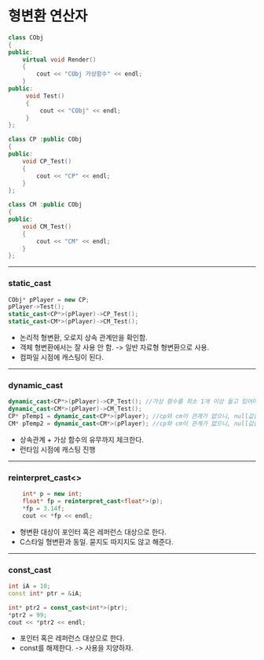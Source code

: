 # 형변환 연산자
```c++
class CObj
{
public:
	virtual void Render()
	{
		cout << "CObj 가상함수" << endl;
	}
public:
	 void Test()
	 {
		 cout << "CObj" << endl;
	 }
};

class CP :public CObj
{
public:
	void CP_Test()
	{
		cout << "CP" << endl;
	}
};

class CM :public CObj
{
public:
	void CM_Test()
	{
		cout << "CM" << endl;
	}
};
```
***
### static_cast
```c++
CObj* pPlayer = new CP;
pPlayer->Test();
static_cast<CP*>(pPlayer)->CP_Test();
static_cast<CM*>(pPlayer)->CM_Test();
```
- 논리적 형변환, 오로지 상속 관계만을 확인함.
- 객체 형변환에서는 잘 사용 안 함. -> 일반 자료형 형변환으로 사용.
- 컴파일 시점에 캐스팅이 된다.
***
### dynamic_cast
```c++
dynamic_cast<CP*>(pPlayer)->CP_Test(); //가상 함수를 최소 1개 이상 들고 있어야 가능.
dynamic_cast<CM*>(pPlayer)->CM_Test();
CP* pTemp1 = dynamic_cast<CP*>(pPlayer); //cp와 cm이 관계가 없으니, null값을 반환함.
CM* pTemp2 = dynamic_cast<CM*>(pPlayer); //cp와 cm이 관계가 없으니, null값을 반환함.
```
- 상속관계 + 가상 함수의 유무까지 체크한다.
- 런타임 시점에 캐스팅 진행
***
### reinterpret_cast<>
```c++
	int* p = new int;
	float* fp = reinterpret_cast<float*>(p);
	*fp = 3.14f;
	cout << *fp << endl;
```
- 형변환 대상이 포인터 혹은 레퍼런스 대상으로 한다.
- C스타일 형변환과 동일. 묻지도 따지지도 않고 해준다.
***
### const_cast
```c++
int iA = 10;
const int* ptr = &iA;

int* ptr2 = const_cast<int*>(ptr);
*ptr2 = 99;
cout << *ptr2 << endl;
```
- 포인터 혹은 레퍼런스 대상으로 한다.
- const를 해제한다. -> 사용을 지양하자.
